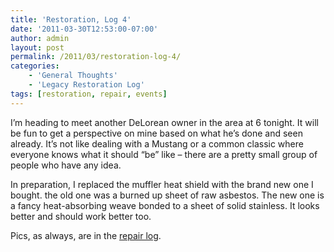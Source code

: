 ```yaml
---
title: 'Restoration, Log 4'
date: '2011-03-30T12:53:00-07:00'
author: admin
layout: post
permalink: /2011/03/restoration-log-4/
categories:
    - 'General Thoughts'
    - 'Legacy Restoration Log'
tags: [restoration, repair, events]
---
```


I’m heading to meet another DeLorean owner in the area at 6 tonight. It will be fun to get a perspective on mine based on what he’s done and seen already. It’s not like dealing with a Mustang or a common classic where everyone knows what it should “be” like – there are a pretty small group of people who have any idea.

In preparation, I replaced the muffler heat shield with the brand new one I bought. the old one was a burned up sheet of raw asbestos. The new one is a fancy heat-absorbing weave bonded to a sheet of solid stainless. It looks better and should work better too.

Pics, as always, are in the [repair log](https://www.orangeoblivion.com/gallery/index.php?/category/repair-log-details-of-repairs-made).